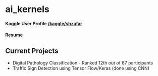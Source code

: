 # ai_kernels

#### Kaggle User Profile [/kaggle/shzafar](https://www.kaggle.com/shzafar)
#### [Resume](https://sarimzafar.github.io/resume.pdf)

## Current Projects

- Digital Pathology Classification - Ranked 12th out of 87 participants
- Traffic Sign Detection using Tensor Flow/Keras (done using CNN)


